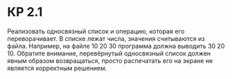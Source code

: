 # КР 2.1
Реализовать односвязный список и операцию, которая его переворачивает. В списке лежат числа, значения считываются из файла. Например, на файле 10 20 30 программа должна выводить 30 20 10. Обратите внимание, перевёрнутый односвязный список должен явным образом возвращаться, просто распечатать его на экране не является корректным решением.